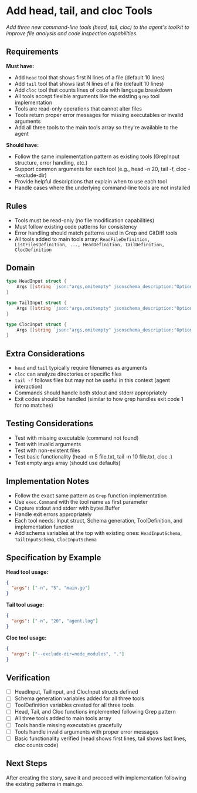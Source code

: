 # Add head, tail, and cloc Tools

*Add three new command-line tools (head, tail, cloc) to the agent's toolkit to improve file analysis and code inspection capabilities.*

## Requirements

**Must have:**
- Add `head` tool that shows first N lines of a file (default 10 lines)
- Add `tail` tool that shows last N lines of a file (default 10 lines)  
- Add `cloc` tool that counts lines of code with language breakdown
- All tools accept flexible arguments like the existing `grep` tool implementation
- Tools are read-only operations that cannot alter files
- Tools return proper error messages for missing executables or invalid arguments
- Add all three tools to the main tools array so they're available to the agent

**Should have:**
- Follow the same implementation pattern as existing tools (GrepInput structure, error handling, etc.)
- Support common arguments for each tool (e.g., head -n 20, tail -f, cloc --exclude-dir)
- Provide helpful descriptions that explain when to use each tool
- Handle cases where the underlying command-line tools are not installed

## Rules

- Tools must be read-only (no file modification capabilities)
- Must follow existing code patterns for consistency
- Error handling should match patterns used in Grep and GitDiff tools
- All tools added to main tools array: `ReadFileDefinition, ListFilesDefinition, ..., HeadDefinition, TailDefinition, ClocDefinition`

## Domain

```go
type HeadInput struct {
    Args []string `json:"args,omitempty" jsonschema_description:"Optional head arguments (e.g. -n 20, filename)"`
}

type TailInput struct {
    Args []string `json:"args,omitempty" jsonschema_description:"Optional tail arguments (e.g. -n 20, -f, filename)"`
}

type ClocInput struct {
    Args []string `json:"args,omitempty" jsonschema_description:"Optional cloc arguments (e.g. --exclude-dir=.git, path)"`
}
```

## Extra Considerations

- `head` and `tail` typically require filenames as arguments
- `cloc` can analyze directories or specific files
- `tail -f` follows files but may not be useful in this context (agent interaction)
- Commands should handle both stdout and stderr appropriately
- Exit codes should be handled (similar to how grep handles exit code 1 for no matches)

## Testing Considerations

- Test with missing executable (command not found)
- Test with invalid arguments 
- Test with non-existent files
- Test basic functionality (head -n 5 file.txt, tail -n 10 file.txt, cloc .)
- Test empty args array (should use defaults)

## Implementation Notes

- Follow the exact same pattern as `Grep` function implementation
- Use `exec.Command` with the tool name as first parameter
- Capture stdout and stderr with bytes.Buffer
- Handle exit errors appropriately 
- Each tool needs: Input struct, Schema generation, ToolDefinition, and implementation function
- Add schema variables at the top with existing ones: `HeadInputSchema`, `TailInputSchema`, `ClocInputSchema`

## Specification by Example

**Head tool usage:**
```json
{
  "args": ["-n", "5", "main.go"]
}
```

**Tail tool usage:**
```json
{
  "args": ["-n", "20", "agent.log"]
}
```

**Cloc tool usage:**
```json
{
  "args": ["--exclude-dir=node_modules", "."]
}
```

## Verification

- [ ] HeadInput, TailInput, and ClocInput structs defined
- [ ] Schema generation variables added for all three tools
- [ ] ToolDefinition variables created for all three tools  
- [ ] Head, Tail, and Cloc functions implemented following Grep pattern
- [ ] All three tools added to main tools array
- [ ] Tools handle missing executables gracefully
- [ ] Tools handle invalid arguments with proper error messages
- [ ] Basic functionality verified (head shows first lines, tail shows last lines, cloc counts code)

## Next Steps

After creating the story, save it and proceed with implementation following the existing patterns in main.go.